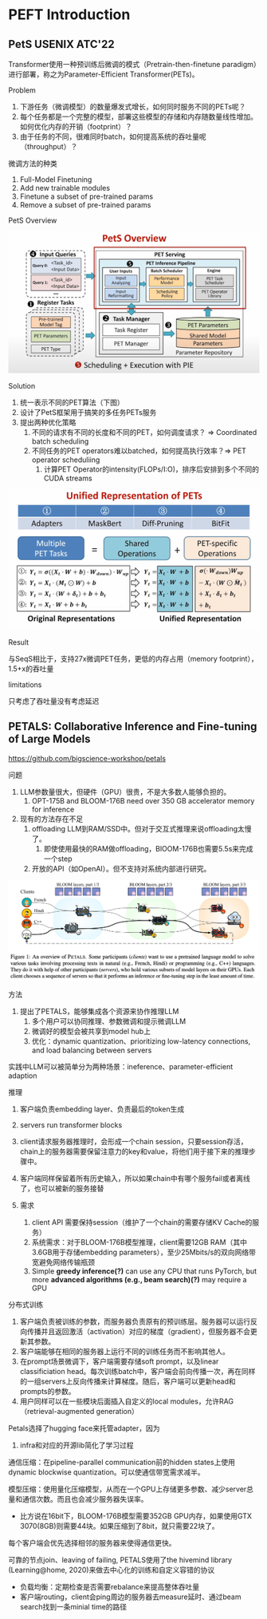 

# PEFT Introduction

## PetS USENIX ATC'22

Transformer使用一种预训练后微调的模式（Pretrain-then-finetune paradigm）进行部署，称之为Parameter-Efficient Transformer(PETs)。

Problem

1. 下游任务（微调模型）的数量爆发式增长，如何同时服务不同的PETs呢？
2. 每个任务都是一个完整的模型，部署这些模型的存储和内存随数量线性增加。如何优化内存的开销（footprint）？
3. 由于任务的不同，很难同时batch，如何提高系统的吞吐量呢（throughput）？



微调方法的种类

1. Full-Model Finetuning
2. Add new trainable modules
3. Finetune a subset of pre-trained params
4. Remove a subset of pre-trained params

PetS Overview

![image-20241208195522490](./20241208-pets.assets/image-20241208195522490.png)

Solution

1. 统一表示不同的PET算法（下图）
2. 设计了PetS框架用于搞笑的多任务PETs服务
3. 提出两种优化策略
   1. 不同的请求有不同的长度和不同的PET，如何调度请求？ => Coordinated batch scheduling
   2. 不同任务的PET operators难以batched，如何提高执行效率？=> PET operator scheduliing
      1. 计算PET Operator的intensity(FLOPs/I:O)，排序后安排到多个不同的CUDA streams

![image-20241208203523349](./20241208-pets.assets/image-20241208203523349.png)

Result

与SeqS相比于，支持27x微调PET任务，更低的内存占用（memory footprint），1.5+x的吞吐量

limitations

只考虑了吞吐量没有考虑延迟

## PETALS: Collaborative Inference and Fine-tuning of Large Models

https://github.com/bigscience-workshop/petals

问题

1. LLM参数量很大，但硬件（GPU）很贵，不是大多数人能够负担的。
   1. OPT-175B and BLOOM-176B need over 350 GB accelerator memory for inference
2. 现有的方法存在不足
   1. offloading LLM到RAM/SSD中。但对于交互式推理来说offloading太慢了。
      1. 即使使用最快的RAM做offloading，BlOOM-176B也需要5.5s来完成一个step
   2. 开放的API（如OpenAI）。但不支持对系统内部进行研究。

![image-20241208213058871](./20241208-pets.assets/image-20241208213058871.png)

方法

1. 提出了PETALS，能够集成各个资源来协作推理LLM
   1. 多个用户可以协同推理、参数微调和提示微调LLM
   2. 微调好的模型会被共享到model hub上
   3. 优化：dynamic quantization、prioritizing low-latency connections, and load balancing between servers

实践中LLM可以被简单分为两种场景：ineference、parameter-efficient adaption

推理

1. 客户端负责embedding layer、负责最后的token生成

2. servers run transformer blocks

3. client请求服务器推理时，会形成一个chain session，只要session存活，chain上的服务器需要保留注意力的key和value，将他们用于接下来的推理步骤中。

4. 客户端同样保留着所有历史输入，所以如果chain中有哪个服务fail或者离线了，也可以被新的服务接替

5. 需求

   1. client API 需要保持session（维护了一个chain的需要存储KV Cache的服务）
   2. 系统需求：对于BLOOM-176B模型推理，client需要12GB RAM（其中3.6GB用于存储embedding parameters），至少25Mbits/s的双向网络带宽避免网络传输瓶颈
   3. Simple **greedy inference(?)** can use any CPU that runs PyTorch, but more **advanced algorithms (e.g., beam search)(?)** may require a GPU

分布式训练

1. 客户端负责被训练的参数，而服务器负责原有的预训练层。服务器可以运行反向传播并且返回激活（activation）对应的梯度（gradient），但服务器不会更新其参数。
2. 客户端能够在相同的服务器上运行不同的训练任务而不影响其他人。
3. 在prompt场景微调下，客户端需要存储soft prompt，以及linear classificiation head。每次训练batch中，客户端会前向传播一次，再在同样的一组servers上反向传播来计算梯度。随后，客户端可以更新head和prompts的参数。
4. 用户同样可以在一些模块后面插入自定义的local modules，允许RAG（retrieval-augmented generation）

Petals选择了hugging face来托管adapter，因为

1. infra和对应的开源lib简化了学习过程

通信压缩：在pipeline-parallel communication前的hidden states上使用dynamic blockwise quantization。可以使通信带宽需求减半。

模型压缩：使用量化压缩模型，从而在一个GPU上存储更多参数、减少server总量和通信次数。而且也会减少服务器失误率。

- 比方说在16bit下，BLOOM-176B模型需要352GB GPU内存，如果使用GTX 3070(8GB)则需要44块。如果压缩到了8bit，就只需要22块了。

每个客户端会优先选择相邻的服务器来使得通信更快。



可靠的节点join、leaving of failing, PETALS使用了the hivemind library (Learning@home, 2020)来做去中心化的训练和自定义容错的协议

- 负载均衡：定期检查是否需要rebalance来提高整体吞吐量
- 客户端routing，client会ping周边的服务器去measure延时、通过beam search找到一条minial time的路径









   

